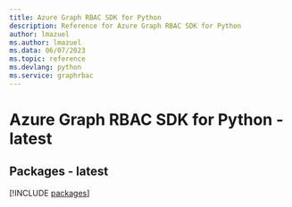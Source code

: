 ```yaml
---
title: Azure Graph RBAC SDK for Python
description: Reference for Azure Graph RBAC SDK for Python
author: lmazuel
ms.author: lmazuel
ms.data: 06/07/2023
ms.topic: reference
ms.devlang: python
ms.service: graphrbac
---
```

# Azure Graph RBAC SDK for Python - latest
## Packages - latest
[!INCLUDE [packages](graph-rbac-index.md)]
